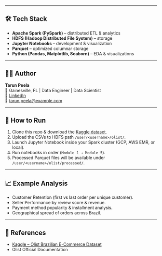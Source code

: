
---

## 🛠️ Tech Stack
- **Apache Spark (PySpark)** – distributed ETL & analytics  
- **HDFS (Hadoop Distributed File System)** – storage  
- **Jupyter Notebooks** – development & visualization  
- **Parquet** – optimized columnar storage  
- **Python (Pandas, Matplotlib, Seaborn)** – EDA & visualizations  

---

## 👨‍💻 Author
**Tarun Peela**  
📍 Gainesville, FL | Data Engineer | Data Scientist  
🔗 [LinkedIn](https://www.linkedin.com/in/tarunpeela)  
📧 tarun.peela@example.com  

---

## 🚀 How to Run
1. Clone this repo & download the [Kaggle dataset](https://www.kaggle.com/datasets/olistbr/brazilian-ecommerce).  
2. Upload the CSVs to HDFS path `/user/<username>/olist/`.  
3. Launch Jupyter Notebook inside your Spark cluster (GCP, AWS EMR, or local).  
4. Run notebooks in order (`Module 1 → Module 5`).  
5. Processed Parquet files will be available under `/user/<username>/olist/processed/`.

---

## 📈 Example Analysis
- Customer Retention (first vs last order per unique customer).  
- Seller Performance by review score & revenue.  
- Payment method popularity & installment analysis.  
- Geographical spread of orders across Brazil.  

---

## 📌 References
- [Kaggle – Olist Brazilian E-Commerce Dataset](https://www.kaggle.com/datasets/olistbr/brazilian-ecommerce)  
- Olist Official Documentation  
